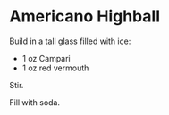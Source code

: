 # Americano Highball

Build in a tall glass filled with ice:

* 1 oz Campari
* 1 oz red vermouth

Stir.

Fill with soda.
